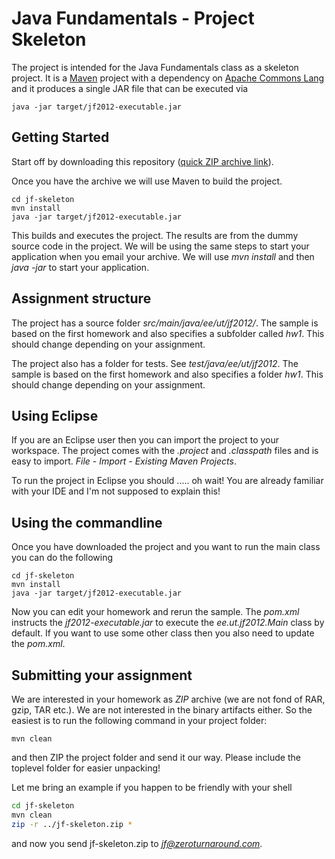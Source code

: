 Java Fundamentals - Project Skeleton
===========

The project is intended for the Java Fundamentals class as a skeleton project. It is a [Maven](http://maven.apache.org/)
project with a dependency on [Apache Commons Lang](http://commons.apache.org/lang/) and it produces a single
JAR file that can be executed via

```shell
java -jar target/jf2012-executable.jar
```

Getting Started
---------------

Start off by downloading this repository ([quick ZIP archive link](https://github.com/toomasr/jf-skeleton/zipball/master)).

Once you have the archive we will use Maven to build the project.

```shell
cd jf-skeleton
mvn install
java -jar target/jf2012-executable.jar
```

This builds and executes the project. The results are from the dummy source code in the project. We will be using the same
steps to start your application when you email your archive. We will use *mvn install* and then *java -jar*
to start your application.

Assignment structure
--------------------------

The project has a source folder *src/main/java/ee/ut/jf2012/*. The sample is based on the first homework and
also specifies a subfolder called *hw1*. This should change depending on your assignment.

The project also has a folder for tests. See *test/java/ee/ut/jf2012*. The sample is based on the first homework
and also specifies a folder *hw1*. This should change depending on your assignment.

Using Eclipse
-------------

If you are an Eclipse user then you can import the project to your workspace. The project comes with the *.project*
and *.classpath* files and is easy to import. *File* - *Import* - *Existing Maven Projects*.

To run the project in Eclipse you should ..... oh wait! You are already familiar with your IDE and I'm not
supposed to explain this!

Using the commandline
---------------------

Once you have downloaded the project and you want to run the main class you can do the following

```shell
cd jf-skeleton
mvn install
java -jar target/jf2012-executable.jar
```

Now you can edit your homework and rerun the sample. The *pom.xml* instructs the *jf2012-executable.jar* to execute
the *ee.ut.jf2012.Main* class by default. If you want to use some other class then you also need to update the *pom.xml*.

Submitting your assignment
--------------------------

We are interested in your homework as *ZIP* archive (we are not fond of RAR, gzip, TAR etc.). We are not interested
in the binary artifacts either. So the easiest is to run the following command in your project folder:

```
mvn clean
```

and then ZIP the project folder and send it our way. Please include the toplevel folder for easier unpacking!

Let me bring an example if you happen to be friendly with your shell

```bash
cd jf-skeleton
mvn clean
zip -r ../jf-skeleton.zip *
```
and now you send jf-skeleton.zip to *jf@zeroturnaround.com*.